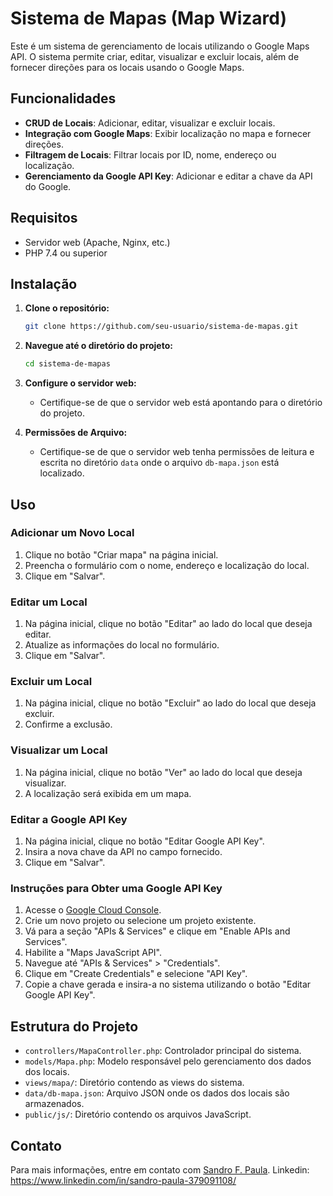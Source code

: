 # Sistema de Mapas (Map Wizard)

Este é um sistema de gerenciamento de locais utilizando o Google Maps API.
O sistema permite criar, editar, visualizar e excluir locais, além de fornecer direções para os locais usando o Google Maps.

## Funcionalidades

- **CRUD de Locais**: Adicionar, editar, visualizar e excluir locais.
- **Integração com Google Maps**: Exibir localização no mapa e fornecer direções.
- **Filtragem de Locais**: Filtrar locais por ID, nome, endereço ou localização.
- **Gerenciamento da Google API Key**: Adicionar e editar a chave da API do Google.

## Requisitos

- Servidor web (Apache, Nginx, etc.)
- PHP 7.4 ou superior

## Instalação

1. **Clone o repositório:**
    ```sh
    git clone https://github.com/seu-usuario/sistema-de-mapas.git
    ```

2. **Navegue até o diretório do projeto:**
    ```sh
    cd sistema-de-mapas
    ```

3. **Configure o servidor web:**
    - Certifique-se de que o servidor web está apontando para o diretório do projeto.

4. **Permissões de Arquivo:**
    - Certifique-se de que o servidor web tenha permissões de leitura e escrita no diretório `data` 
   onde o arquivo `db-mapa.json` está localizado.

## Uso

### Adicionar um Novo Local

1. Clique no botão "Criar mapa" na página inicial.
2. Preencha o formulário com o nome, endereço e localização do local.
3. Clique em "Salvar".

### Editar um Local

1. Na página inicial, clique no botão "Editar" ao lado do local que deseja editar.
2. Atualize as informações do local no formulário.
3. Clique em "Salvar".

### Excluir um Local

1. Na página inicial, clique no botão "Excluir" ao lado do local que deseja excluir.
2. Confirme a exclusão.

### Visualizar um Local

1. Na página inicial, clique no botão "Ver" ao lado do local que deseja visualizar.
2. A localização será exibida em um mapa.

### Editar a Google API Key

1. Na página inicial, clique no botão "Editar Google API Key".
2. Insira a nova chave da API no campo fornecido.
3. Clique em "Salvar".

### Instruções para Obter uma Google API Key

1. Acesse o [Google Cloud Console](https://console.cloud.google.com/).
2. Crie um novo projeto ou selecione um projeto existente.
3. Vá para a seção "APIs & Services" e clique em "Enable APIs and Services".
4. Habilite a "Maps JavaScript API".
5. Navegue até "APIs & Services" > "Credentials".
6. Clique em "Create Credentials" e selecione "API Key".
7. Copie a chave gerada e insira-a no sistema utilizando o botão "Editar Google API Key".

## Estrutura do Projeto

- `controllers/MapaController.php`: Controlador principal do sistema.
- `models/Mapa.php`: Modelo responsável pelo gerenciamento dos dados dos locais.
- `views/mapa/`: Diretório contendo as views do sistema.
- `data/db-mapa.json`: Arquivo JSON onde os dados dos locais são armazenados.
- `public/js/`: Diretório contendo os arquivos JavaScript.

## Contato

Para mais informações, entre em contato com [Sandro F. Paula](mailto:sandrofpaula@gmail.com).
Linkedin: https://www.linkedin.com/in/sandro-paula-379091108/


